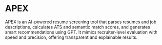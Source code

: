 # APEX
APEX is an AI-powered resume screening tool that parses resumes and job descriptions, calculates ATS and semantic match scores, and generates smart recommendations using GPT. It mimics recruiter-level evaluation with speed and precision, offering transparent and explainable results.
